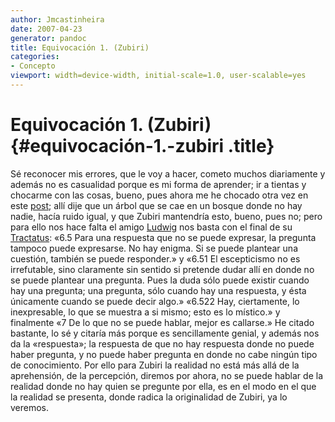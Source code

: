 ```yaml
---
author: Jmcastinheira
date: 2007-04-23
generator: pandoc
title: Equivocación 1. (Zubiri)
categories:
- Concepto
viewport: width=device-width, initial-scale=1.0, user-scalable=yes
---
```


# Equivocación 1. (Zubiri) {#equivocación-1.-zubiri .title}

Sé reconocer mis errores, que le voy a hacer, cometo muchos diariamente
y además no es casualidad porque es mi forma de aprender; ir a tientas y
chocarme con las cosas, bueno, pues ahora me he chocado otra vez en este
[post](http://lorealenelespejo.blogspot.com/2007/04/seguimos-con-zubiri-introduccin.html);
allí dije que un árbol que se cae en un bosque donde no hay nadie, hacía
ruido igual, y que Zubiri mantendría esto, bueno, pues no; pero para
ello nos hace falta el amigo
[Ludwig](http://es.wikipedia.org/wiki/Ludwig_Wittgenstein) nos basta con
el final de su
[Tractatus](http://www.diegolevis.com.ar/secciones/Infoteca/Tractatuslogico-philosophicus.pdf):
«6.5 Para una respuesta que no se puede expresar, la pregunta tampoco
puede expresarse. No hay enigma. Si se puede plantear una cuestión,
también se puede responder.» y «6.51 El escepticismo no es irrefutable,
sino claramente sin sentido si pretende dudar allí en donde no se puede
plantear una pregunta. Pues la duda sólo puede existir cuando hay una
pregunta; una pregunta, sólo cuando hay una respuesta, y ésta únicamente
cuando se puede decir algo.» «6.522 Hay, ciertamente, lo inexpresable,
lo que se muestra a si mismo; esto es lo místico.» y finalmente «7 De lo
que no se puede hablar, mejor es callarse.» He citado bastante, lo sé y
citaría más porque es sencillamente genial, y además nos da la
«respuesta»; la respuesta de que no hay respuesta donde no puede haber
pregunta, y no puede haber pregunta en donde no cabe ningún tipo de
conocimiento. Por ello para Zubiri la realidad no está más allá de la
aprehensión, de la percepción, diremos por ahora, no se puede hablar de
la realidad donde no hay quien se pregunte por ella, es en el modo en el
que la realidad se presenta, donde radica la originalidad de Zubiri, ya
lo veremos.

